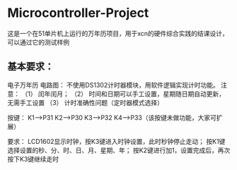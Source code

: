 # Microcontroller-Project
这是一个在51单片机上运行的万年历项目，用于xcn的硬件综合实践的结课设计，可以通过它的测试样例

## 基本要求：
电子万年历
电路图：
不使用DS1302计时器模块，用软件逻辑实现计时功能。
注意：
（1）	闰年闰月； 
（2）	时间和日期可以手工设置，星期随日期自动更新，无需手工设置
（3）	计时准确性问题（定时器模式选择）

按键：
K1-->P31
K2-->P30
K3-->P32
K4-->P33（该按键未做功能，大家可扩展）

要求：
LCD1602显示时钟，按K3键进入时钟设置，此时秒钟停止走动；
按K1键选择设置的秒、分、时、日、月、星期、年；
按K2键进行加1，设置完成后，再次按下K3键继续走时

